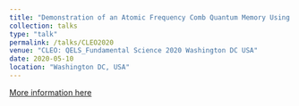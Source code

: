 ```yaml
---
title: "Demonstration of an Atomic Frequency Comb Quantum Memory Using Velocity-Selective Pumping in Warm Alkali Vapour"
collection: talks
type: "talk"
permalink: /talks/CLEO2020
venue: "CLEO: QELS_Fundamental Science 2020 Washington DC USA"
date: 2020-05-10
location: "Washington DC, USA"
---
```

[More information here](https://doi.org/10.1364/CLEO_QELS.2020.FW4C.5)
